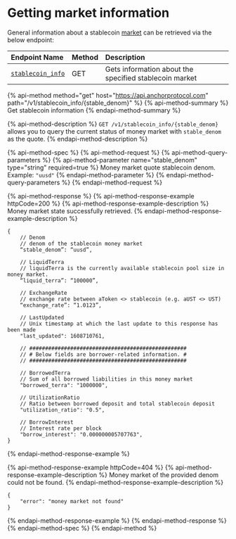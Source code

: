# Getting market information

General information about a stablecoin [market](../../../protocol/money-market/#depositing-terra-stablecoins) can be retrieved via the below endpoint:

| Endpoint Name | Method | Description |
| :--- | :--- | :--- |
| [`stablecoin_info`](get-check-moneymarket-stablecoin-info.md#get-stablecoin-information) | GET | Gets information about the specified stablecoin market |

{% api-method method="get" host="https://api.anchorprotocol.com" path="/v1/stablecoin\_info/{stable\_denom}" %}
{% api-method-summary %}
Get stablecoin information
{% endapi-method-summary %}

{% api-method-description %}
`GET /v1/stablecoin_info/{stable_denom}` allows you to query the current status of money market with `stable_denom` as the quote.
{% endapi-method-description %}

{% api-method-spec %}
{% api-method-request %}
{% api-method-query-parameters %}
{% api-method-parameter name="stable\_denom" type="string" required=true %}
Money market quote stablecoin denom.  
Example: `"uusd"`
{% endapi-method-parameter %}
{% endapi-method-query-parameters %}
{% endapi-method-request %}

{% api-method-response %}
{% api-method-response-example httpCode=200 %}
{% api-method-response-example-description %}
Money market state successfully retrieved.
{% endapi-method-response-example-description %}

```text
{
    // Denom
    // denom of the stablecoin money market
    “stable_denom”: “uusd”,

    // LiquidTerra
    // liquidTerra is the currently available stablecoin pool size in money market.
    “liquid_terra”: “100000”,

    // ExchangeRate
    // exchange rate between aToken <> stablecoin (e.g. aUST <> UST)
    “exchange_rate”: “1.0123”,

    // LastUpdated
    // Unix timestamp at which the last update to this response has been made
    "last_updated": 1608710761,

    // ##################################################
    // # Below fields are borrower-related information. #
    // ##################################################

    // BorrowedTerra
    // Sum of all borrowed liabilities in this money market
    "borrowed_terra": "1000000",

    // UtilizationRatio
    // Ratio between borrowed deposit and total stablecoin deposit  
    "utilization_ratio": "0.5",

    // BorrowInterest
    // Interest rate per block
    "borrow_interest": "0.000000005707763",
}
```
{% endapi-method-response-example %}

{% api-method-response-example httpCode=404 %}
{% api-method-response-example-description %}
Money market of the provided denom could not be found.
{% endapi-method-response-example-description %}

```text
{
    "error": "money market not found"
}
```
{% endapi-method-response-example %}
{% endapi-method-response %}
{% endapi-method-spec %}
{% endapi-method %}

